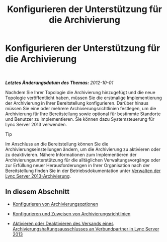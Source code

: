 ﻿---
title: Konfigurieren der Unterstützung für die Archivierung
TOCTitle: Konfigurieren der Unterstützung für die Archivierung
ms:assetid: 579283fe-909c-46f2-a0c9-52ca1e7d63d8
ms:mtpsurl: https://technet.microsoft.com/de-de/library/JJ204905(v=OCS.15)
ms:contentKeyID: 49294060
ms.date: 05/19/2016
mtps_version: v=OCS.15
ms.translationtype: HT
---

# Konfigurieren der Unterstützung für die Archivierung

 

_**Letztes Änderungsdatum des Themas:** 2012-10-01_

Nachdem Sie Ihrer Topologie die Archivierung hinzugefügt und die neue Topologie veröffentlicht haben, müssen Sie die erstmalige Implementierung der Archivierung in Ihrer Bereitstellung konfigurieren. Darüber hinaus müssen Sie eine oder mehrere Archivierungsrichtlinien festlegen, um die Archivierung für Ihre Bereitstellung sowie optional für bestimmte Standorte und Benutzer zu implementieren. Sie können dazu Systemsteuerung für Lync Server 2013 verwenden.


> [!TIP]
> Im Anschluss an die Bereitstellung können Sie die Archivierungseinstellungen ändern, um die Archivierung zu aktivieren oder zu deaktivieren. Nähere Informationen zum Implementieren der Archivierungsunterstützung für die alltäglichen Verwaltungsvorgänge oder zur Erfüllung neuer Herausforderungen in Ihrer Organisation nach der Bereitstellung finden Sie in der Betriebsdokumentation unter <A href="lync-server-2013-managing-archiving.md">Verwalten der Lync Server 2013-Archivierung</A>.



## In diesem Abschnitt

  - [Konfigurieren von Archivierungsoptionen](lync-server-2013-configuring-archiving-options.md)

  - [Konfigurieren und Zuweisen von Archivierungsrichtlinien](lync-server-2013-configuring-and-assigning-archiving-policies.md)

  - [Aktivieren oder Deaktivieren des Versands eines Archivierungshaftungsausschlusses an Verbundpartner in Lync Server 2013](lync-server-2013-enable-or-disable-sending-an-archiving-disclaimer-to-federated-partners.md)

